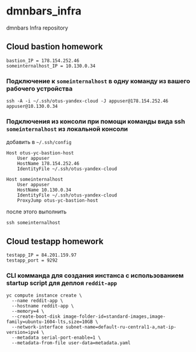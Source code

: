 # dmnbars_infra
dmnbars Infra repository

## Cloud bastion homework

```
bastion_IP = 178.154.252.46
someinternalhost_IP = 10.130.0.34
```

### Подключение к `someinternalhost` в одну команду из вашего рабочего устройства
```shell
ssh -A -i ~/.ssh/otus-yandex-cloud -J appuser@178.154.252.46 appuser@10.130.0.34
```

### Подключения из консоли при помощи команды вида ssh `someinternalhost` из локальной консоли
добавить в `~/.ssh/config`
```
Host otus-yc-bastion-host
    User appuser
    HostName 178.154.252.46
    IdentityFile ~/.ssh/otus-yandex-cloud

Host someinternalhost
    User appuser
    HostName 10.130.0.34
    IdentityFile ~/.ssh/otus-yandex-cloud
    ProxyJump otus-yc-bastion-host
```
после этого выполнить
```shell
ssh someinternalhost
```

## Cloud testapp homework

```
testapp_IP = 84.201.159.97
testapp_port = 9292
```

### CLI комманда для создания инстанса с использованием startup script для деплоя `reddit-app`
```shell
yc compute instance create \
  --name reddit-app \
  --hostname reddit-app \
  --memory=4 \
  --create-boot-disk image-folder-id=standard-images,image-family=ubuntu-1604-lts,size=10GB \
  --network-interface subnet-name=default-ru-central1-a,nat-ip-version=ipv4 \
  --metadata serial-port-enable=1 \
  --metadata-from-file user-data=metadata.yaml
```
